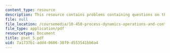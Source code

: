 ```yaml
---
content_type: resource
description: This resource contains problems containing questions on the course.
file: null
file_location: /coursemedia/10-450-process-dynamics-operations-and-control-spring-2006/7a1737b1add4060638f9d553541bb6a4_pset_5.pdf
file_type: application/pdf
resourcetype: Document
title: pset_5.pdf
uid: 7a1737b1-add4-0606-38f9-d553541bb6a4
---
```

